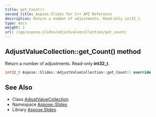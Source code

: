 ```yaml
---
title: get_Count()
second_title: Aspose.Slides for C++ API Reference
description: Return a number of adjustments. Read-only int32_t.
type: docs
weight: 1
url: /cpp/aspose.slides/adjustvaluecollection/get_count/
---
```

## AdjustValueCollection::get_Count() method


Return a number of adjustments. Read-only **int32_t**.

```cpp
int32_t Aspose::Slides::AdjustValueCollection::get_Count() override
```

## See Also

* Class [AdjustValueCollection](./)
* Namespace [Aspose::Slides](../)
* Library [Aspose.Slides](../../)